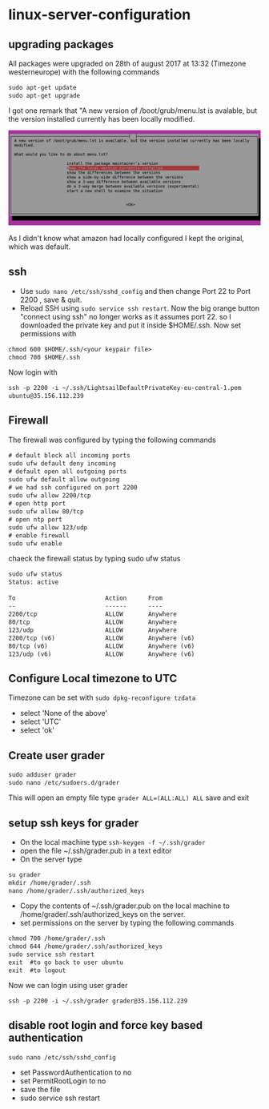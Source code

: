# linux-server-configuration

## upgrading packages 
All packages were upgraded on 28th of august 2017 at 13:32 (Timezone westerneurope) with the following commands
```
sudo apt-get update
sudo apt-get upgrade
```
I got one remark that 
"A new version of /boot/grub/menu.lst is avalable, but the version installed currently has been locally modified. 

![warning screen](/screenshots/menulst.png "warning screen")

As I didn't know what amazon had locally configured I kept the original, which was default.

## ssh
* Use `sudo nano /etc/ssh/sshd_config` and then change Port 22 to Port 2200 , save & quit.
* Reload SSH using `sudo service ssh restart`.
Now the big orange button "connect using ssh" no longer works as it assumes port 22.
so I downloaded the private key and put it inside $HOME/.ssh. Now set permissions with

```
chmod 600 $HOME/.ssh/<your keypair file>
chmod 700 $HOME/.ssh
```
Now login with
```
ssh -p 2200 -i ~/.ssh/LightsailDefaultPrivateKey-eu-central-1.pem ubuntu@35.156.112.239
```

## Firewall
The firewall was configured by typing the following commands

```
# default block all incoming ports
sudo ufw default deny incoming
# default open all outgoing ports
sudo ufw default allow outgoing
# we had ssh configured on port 2200
sudo ufw allow 2200/tcp
# open http port
sudo ufw allow 80/tcp
# open ntp port
sudo ufw allow 123/udp
# enable firewall
sudo ufw enable
```
chaeck the firewall status by typing sudo ufw status

```
sudo ufw status
Status: active

To                         Action      From
--                         ------      ----
2200/tcp                   ALLOW       Anywhere                  
80/tcp                     ALLOW       Anywhere                  
123/udp                    ALLOW       Anywhere                  
2200/tcp (v6)              ALLOW       Anywhere (v6)             
80/tcp (v6)                ALLOW       Anywhere (v6)             
123/udp (v6)               ALLOW       Anywhere (v6)    
```

## Configure Local timezone to UTC
Timezone can be set with `sudo dpkg-reconfigure tzdata`
* select 'None of the above'
* select 'UTC'
* select 'ok'

## Create user grader
```
sudo adduser grader
sudo nano /etc/sudoers.d/grader
```
This will open an empty file
type `grader ALL=(ALL:ALL) ALL`
save and exit

## setup ssh keys for grader
* On the local machine type `ssh-keygen -f ~/.ssh/grader`
* open the file ~/.ssh/grader.pub in a text editor
* On the server type
```
su grader
mkdir /home/grader/.ssh
nano /home/grader/.ssh/authorized_keys
```
* Copy the contents of ~/.ssh/grader.pub on the local machine to /home/grader/.ssh/authorized_keys on the server.
* set permissions on the server by typing the following commands
```
chmod 700 /home/grader/.ssh
chmod 644 /home/grader/.ssh/authorized_keys
sudo service ssh restart
exit  #to go back to user ubuntu
exit  #to logout
```
Now we can login using user grader
```
ssh -p 2200 -i ~/.ssh/grader grader@35.156.112.239
```

## disable root login and force key based authentication
```
sudo nano /etc/ssh/sshd_config

```
* set PasswordAuthentication to no 
* set PermitRootLogin to no
* save the file
* sudo service ssh restart

